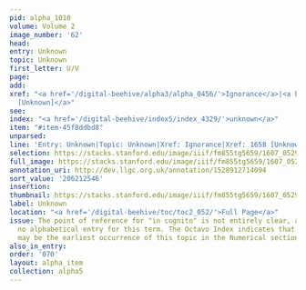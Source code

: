 ```yaml
---
pid: alpha_1010
volume: Volume 2
image_number: '62'
head:
entry: Unknown
topic: Unknown
first_letter: U/V
page:
add:
xref: "<a href='/digital-beehive/alpha3/alpha_0456/'>Ignorance</a>|<a href='/digital-beehive/num7/num_2538/'>1658
  [Unknown]</a>"
see:
index: "<a href='/digital-beehive/index5/index_4329/'>unknown</a>"
item: "#item-45f8ddbd8"
unparsed:
line: 'Entry: Unknown|Topic: Unknown|Xref: Ignorance|Xref: 1658 [Unknown]|Index: unknown|#item-45f8ddbd8'
selection: https://stacks.stanford.edu/image/iiif/fm855tg5659/1607_0529/817,2546,2930,490/full/0/default.jpg
full_image: https://stacks.stanford.edu/image/iiif/fm855tg5659/1607_0529/full/full/0/default.jpg
annotation_uri: http://dev.llgc.org.uk/annotation/1528912714094
sort_value: '206212546'
insertion:
thumbnail: https://stacks.stanford.edu/image/iiif/fm855tg5659/1607_0529/817,2546,600,180/250,/0/default.jpg
label: Unknown
location: "<a href='/digital-beehive/toc/toc2_052/'>Full Page</a>"
issue: The point of reference for "in cognito" is not entirely clear, as there is
  no alphabetical entry for this term. The Octavo Index indicates that 262 [In Cognito]
  may be the earliest occurrence of this topic in the Numerical section of the Alvearium.
also_in_entry:
order: '070'
layout: alpha_item
collection: alpha5
---
```

